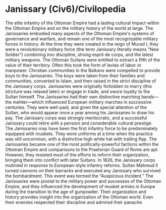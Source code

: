 # Janissary (Civ6)/Civilopedia

The elite infantry of the Ottoman Empire had a lasting cultural impact within the Ottoman Empire and on the military history of the world at large. The Janissaries embodied many aspects of the Ottoman Empire's systems of governance and warfare, and remain one of the most recognizable military forces in history. At the time they were created in the reign of Murad I, they were a revolutionary military force (the term Janissary literally means “New Soldier”) combining iron discipline, strong esprit de corps, and the latest military weapons.
The Ottoman Sultans were entitled to extract a fifth of the value of their territory. Often this took the form of levies of labor or manpower. Christian communities in the Balkans were compelled to provide boys to the Janissaries. The boys were taken from their families and communities, converted to Islam, and then raised in the strict discipline of the Janissary corps.
Janissaries were originally forbidden to marry (this stricture was relaxed later) or engage in trade, and swore loyalty to the Sultan himself. The Janissaries had their own distinctive marching bands—the mehter—which influenced European military marches in successive centuries. They were well-paid, and given the special attention of the Sultan, who would appear once a year among his Janissaries to draw his pay. The Janissary corps was strongly meritocratic, and a successful Janissary could retire with a pension and considerable cultural prestige. The Janissaries may have been the first infantry force to be predominately equipped with muskets. They wore uniforms at a time when the practice was still uncommon, with a distinctive high white hat with trailing flap.
The Janissaries became one of the most politically-powerful factions within the Ottoman Empire and comparisons to the Praetorian Guard of Rome are apt. However, they resisted most of the efforts to reform their organization, bringing them into conflict with later Sultans. In 1826, the Janissary corps mutinied in response to European-style infantry reforms. Sultan Mahmud II turned cannons on their barracks and executed any Janissary who survived the bombardment. This event was termed the “Auspicious Incident.”
The Janissaries were pivotal to the military power and successes of the Ottoman Empire, and they influenced the development of musket armies in Europe during the transition to the age of gunpowder. Their organization and history provides insight into the organization of the Ottoman world. Even their enemies respected their discipline and admired their panache.